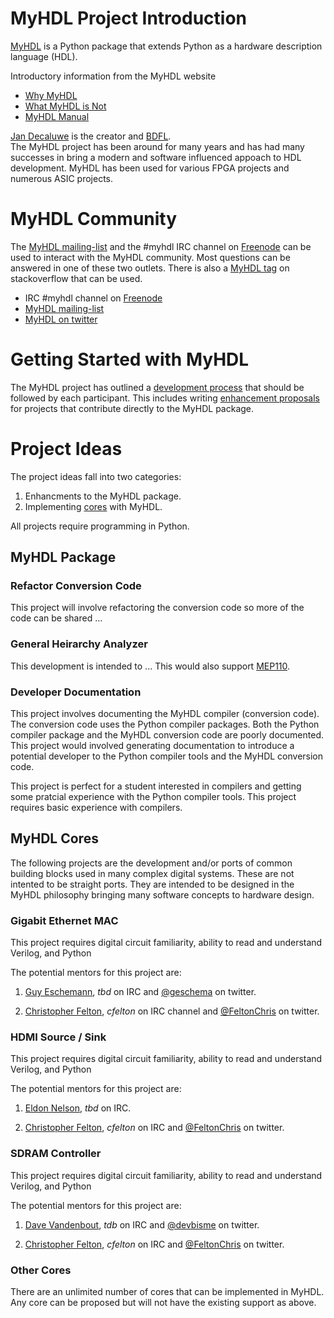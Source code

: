 
MyHDL Project Introduction
===========================
[MyHDL](http://www.myhdl.org) is a Python package that extends Python 
as a hardware description language (HDL).

Introductory information from the MyHDL website

   * [Why MyHDL](http://www.myhdl.org/start/why.html)
   * [What MyHDL is Not](http://www.myhdl.org/start/whatitisnot.html)
   * [MyHDL Manual](http://docs.myhdl.org/en/latest/manual/preface.html)

[Jan Decaluwe](http://www.jandecaluwe.com/) is the creator and 
[BDFL](http://en.wikipedia.org/wiki/Benevolent_dictator_for_life).  
The MyHDL project 
has been around for many years and has had many successes in 
bring a modern and software influenced appoach to HDL development.
MyHDL has been used for various FPGA projects and numerous
ASIC projects.


MyHDL Community
===============
The [MyHDL mailing-list](http://www.myhdl.org/support/community.html) 
and the #myhdl IRC channel on [Freenode](http://www.freenode.net) 
can be used to interact with the MyHDL community.  Most questions 
can be answered in one of these two outlets.  There is also a 
[MyHDL tag](http://stackoverflow.com/questions/tagged/myhdl) on 
stackoverflow that can be used.

   * IRC #myhdl channel on [Freenode](http://www.freenode.net)
   * [MyHDL mailing-list](http://www.myhdl.org/support/community.html)
   * [MyHDL on twitter](https://twitter.com/MyHDL)


Getting Started with MyHDL
==========================

The MyHDL project has outlined a 
[development process](http://dev.myhdl.org/guide.html) 
that should be followed by each participant.  This includes
writing [enhancement proposals](http://dev.myhdl.org/meps/mep-001.html) 
for projects that contribute directly to the MyHDL package.



Project Ideas
=============
The project ideas fall into two categories: 

   1. Enhancments to the MyHDL package. 
   2. Implementing [cores](http://en.wikipedia.org/wiki/Semiconductor_intellectual_property_core) with MyHDL.

All projects require programming in Python.


MyHDL Package
-------------

### Refactor Conversion Code
This project will involve refactoring the conversion code so more
of the code can be shared ...

<skills and difficulty>
<potential mentors>


### General Heirarchy Analyzer
This development is intended to ... This would also support 
[MEP110]().

<skills and difficulty>
<potential mentors>


### Developer Documentation
This project involves documenting the MyHDL compiler (conversion
code).  The conversion code uses the Python compiler packages.
Both the Python compiler package and the MyHDL conversion code
are poorly documented.  This project would involved generating 
documentation to introduce a potential developer to the Python
compiler tools and the MyHDL conversion code.

This project is perfect for a student interested in compilers
and getting some pratcial experience with the Python compiler
tools.  This project requires basic experience with compilers.

<skills and difficulty>
<potential mentors>


MyHDL Cores
-----------
The following projects are the development and/or ports of common
building blocks used in many complex digital systems.  These are
not intented to be straight ports.  They are intended to be designed
in the MyHDL philosophy bringing many software concepts to hardware
design.  


### Gigabit Ethernet MAC

<description>

<skills and difficulty>
This project requires digital circuit familiarity, ability 
to read and understand Verilog, and Python 

The potential mentors for this project are:

   1. [Guy Eschemann](), *tbd* on IRC and [@geschema]() on
      twitter.

   2. [Christopher Felton](), *cfelton* on IRC channel and
      [@FeltonChris]() on twitter.


### HDMI Source / Sink
<description>

<skills and difficulty>
This project requires digital circuit familiarity, ability 
to read and understand Verilog, and Python 

The potential mentors for this project are:

   1. [Eldon Nelson](), *tbd* on IRC.

   2. [Christopher Felton](), *cfelton* on IRC and
      [@FeltonChris]() on twitter.


### SDRAM Controller
<description>

<skills and difficulty>
This project requires digital circuit familiarity, ability 
to read and understand Verilog, and Python 

The potential mentors for this project are:

   1. [Dave Vandenbout](), *tdb* on IRC and [@devbisme]() 
      on twitter.

   2. [Christopher Felton](), *cfelton* on IRC and
      [@FeltonChris]() on twitter.


### Other Cores
There are an unlimited number of cores that can be implemented
in MyHDL.  Any core can be proposed but will not have the 
existing support as above.